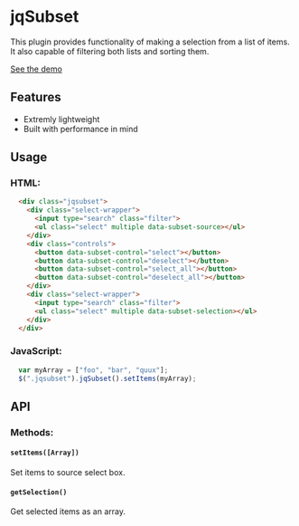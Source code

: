 # jqSubset

This plugin provides functionality of making a selection from a list of items. It also capable of
 filtering both lists and sorting them.

[See the demo](http://ilyai.github.io/jqSubset/)

## Features

* Extremly lightweight
* Built with performance in mind

## Usage

### HTML:

```html
  <div class="jqsubset">
    <div class="select-wrapper">
      <input type="search" class="filter">
      <ul class="select" multiple data-subset-source></ul>
    </div>
    <div class="controls">
      <button data-subset-control="select"></button>
      <button data-subset-control="deselect"></button>
      <button data-subset-control="select_all"></button>
      <button data-subset-control="deselect_all"></button>
    </div>
    <div class="select-wrapper">
      <input type="search" class="filter">
      <ul class="select" multiple data-subset-selection></ul>
    </div>
  </div>
```

### JavaScript:

```javascript
  var myArray = ["foo", "bar", "quux"];
  $(".jqsubset").jqSubset().setItems(myArray);
```

## API

### Methods:

#### `setItems([Array])`
Set items to source select box.

#### `getSelection()`
Get selected items as an array.

